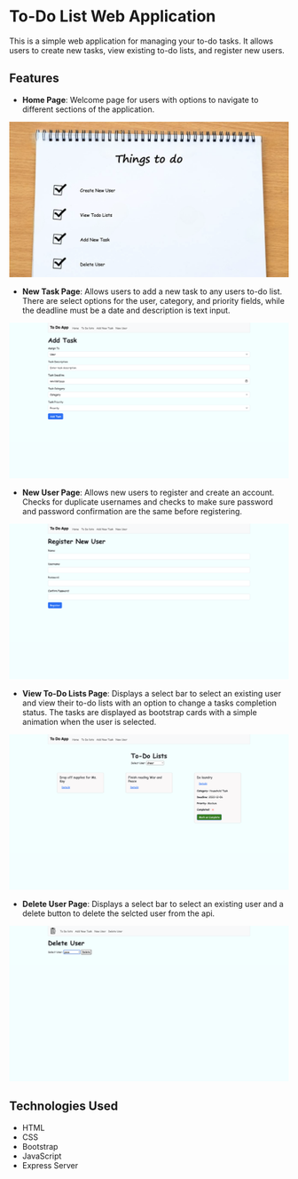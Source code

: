 # To-Do List Web Application

This is a simple web application for managing your to-do tasks. It allows users to create new tasks, view existing to-do lists, and register new users.

## Features

- **Home Page**: Welcome page for users with options to navigate to different sections of the application.
<img src="/images/home.png">

- **New Task Page**: Allows users to add a new task to any users to-do list. There are select options for the user, category, and priority fields, while the deadline must be a date and description is text input.
<img src="/images/addTask.png">

- **New User Page**: Allows new users to register and create an account. Checks for duplicate usernames and checks to make sure password and password confirmation are the same before registering.
<img src="/images/newUser.png">

- **View To-Do Lists Page**: Displays a select bar to select an existing user and view their to-do lists with an option to change a tasks completion status. The tasks are displayed as bootstrap cards with a simple animation when the user is selected.
<img src="/images/todos.png">

- **Delete User Page**: Displays a select bar to select an existing user and a delete button to delete the selcted user from the api.
<img src="/images/deleteUser.png">

## Technologies Used

- HTML
- CSS 
- Bootstrap
- JavaScript
- Express Server



